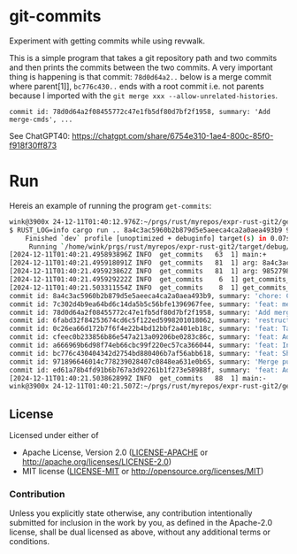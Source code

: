 # git-commits

Experiment with getting commits while using revwalk.

This is a simple program that takes a git repository path and two commits
and then prints the commits between the two commits. A very important thing
is happening is that commit: `78d0d64a2..` below is a merge commit where
parent[1]], `bc776c430..` ends with a root commit i.e. not parents because
I imported with the `git merge xxx --allow-unrelated-histories`.

```
commit id: 78d0d64a2f08455772c47e1fb5df80d7bf2f1958, summary: 'Add merge-cmds', ...
```

See ChatGPT40: https://chatgpt.com/share/6754e310-1ae4-800c-85f0-f918f30ff873 

# Run

Hereis an example of running the program `get-commits`:

```sh
wink@3900x 24-12-11T01:40:12.976Z:~/prgs/rust/myrepos/expr-rust-git2/get-commits (get-commits)
$ RUST_LOG=info cargo run .. 8a4c3ac5960b2b879d5e5aeeca4ca2a0aea493b9 985279818e22f81bbcd6860f74df34fca3f04c49
    Finished `dev` profile [unoptimized + debuginfo] target(s) in 0.07s
     Running `/home/wink/prgs/rust/myrepos/expr-rust-git2/target/debug/get-commits .. 8a4c3ac5960b2b879d5e5aeeca4ca2a0aea493b9 985279818e22f81bbcd6860f74df34fca3f04c49`
[2024-12-11T01:40:21.495893896Z INFO  get_commits   63  1] main:+
[2024-12-11T01:40:21.495918091Z INFO  get_commits   81  1] arg: 8a4c3ac5960b2b879d5e5aeeca4ca2a0aea493b9
[2024-12-11T01:40:21.495923862Z INFO  get_commits   81  1] arg: 985279818e22f81bbcd6860f74df34fca3f04c49
[2024-12-11T01:40:21.495929222Z INFO  get_commits    6  1] get_commits_between:+ repo_path: .., oid_strings: ["8a4c3ac5960b2b879d5e5aeeca4ca2a0aea493b9", "985279818e22f81bbcd6860f74df34fca3f04c49"]
[2024-12-11T01:40:21.503311554Z INFO  get_commits    8  1] get_commits_between: Repository::open result: is_ok=true
commit id: 8a4c3ac5960b2b879d5e5aeeca4ca2a0aea493b9, summary: 'chore: Cleanup clippy warnings', parent.len: 1, parents: [Commit { id: 7c302d4b9ea64bd6c14da5b5c56bfe1396967fee, summary: "feat: merge-cmds running" }]
commit id: 7c302d4b9ea64bd6c14da5b5c56bfe1396967fee, summary: 'feat: merge-cmds running', parent.len: 1, parents: [Commit { id: 78d0d64a2f08455772c47e1fb5df80d7bf2f1958, summary: "Add merge-cmds" }]
commit id: 78d0d64a2f08455772c47e1fb5df80d7bf2f1958, summary: 'Add merge-cmds', parent.len: 2, parents: [Commit { id: bc776c430404342d2754bd880406b7af56abb618, summary: "feat: Share dependencies" }, Commit { id: 6fabd32f84253674cd6c5f122ed5998201018062, summary: "restructure-into-merge-cmds" }]
commit id: 6fabd32f84253674cd6c5f122ed5998201018062, summary: 'restructure-into-merge-cmds', parent.len: 1, parents: [Commit { id: 0c26ea66d172b7f6f4e22b4bd12bbf2a401eb18c, summary: "feat: Tag as v0.1.0" }]
commit id: 0c26ea66d172b7f6f4e22b4bd12bbf2a401eb18c, summary: 'feat: Tag as v0.1.0', parent.len: 1, parents: [Commit { id: cfeec0b233856b86e547a213a09206be0283c86c, summary: "feat: Add a main.rs that uses various merge_basexxx fn of git2" }]
commit id: cfeec0b233856b86e547a213a09206be0283c86c, summary: 'feat: Add a main.rs that uses various merge_basexxx fn of git2', parent.len: 1, parents: [Commit { id: a666969b6d98f74eb66cbc99f220ec57ca366044, summary: "feat: Initial Commit" }]
commit id: a666969b6d98f74eb66cbc99f220ec57ca366044, summary: 'feat: Initial Commit', parent.len: 0, parents: []
commit id: bc776c430404342d2754bd880406b7af56abb618, summary: 'feat: Share dependencies', parent.len: 1, parents: [Commit { id: 971896646014c778239028407c0848ea631e0b65, summary: "Merge pull request #2 from winksaville/explr-merge-base" }]
commit id: 971896646014c778239028407c0848ea631e0b65, summary: 'Merge pull request #2 from winksaville/explr-merge-base', parent.len: 2, parents: [Commit { id: 985279818e22f81bbcd6860f74df34fca3f04c49, summary: "docs: Updated/Created README.md files" }, Commit { id: ed61a78b4fd91b6b767a3d92261b1f273e58988f, summary: "feat: Add explr-merge-base" }]
commit id: ed61a78b4fd91b6b767a3d92261b1f273e58988f, summary: 'feat: Add explr-merge-base', parent.len: 1, parents: [Commit { id: 985279818e22f81bbcd6860f74df34fca3f04c49, summary: "docs: Updated/Created README.md files" }]
[2024-12-11T01:40:21.503862899Z INFO  get_commits   88  1] main:-
wink@3900x 24-12-11T01:40:21.507Z:~/prgs/rust/myrepos/expr-rust-git2/get-commits (get-commits)
```

## License

Licensed under either of

- Apache License, Version 2.0 ([LICENSE-APACHE](LICENSE-APACHE) or http://apache.org/licenses/LICENSE-2.0)
- MIT license ([LICENSE-MIT](LICENSE-MIT) or http://opensource.org/licenses/MIT)

### Contribution

Unless you explicitly state otherwise, any contribution intentionally submitted
for inclusion in the work by you, as defined in the Apache-2.0 license, shall
be dual licensed as above, without any additional terms or conditions.
